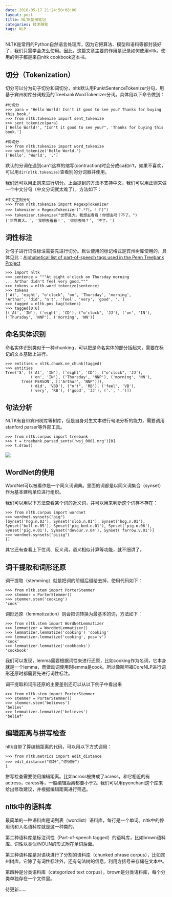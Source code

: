 ```yaml
---
date: 2018-05-17 21:24:50+08:00
layout: post
title: NLTK使用笔记
categories: 技术随笔
tags: NLP
---
```


NLTK是常用的Python自然语言处理库，因为它把算法、模型和语料等都封装好了，我们只需学会怎么使用。因此，这篇文章主要的作用是记录如何使用nltk。使用的例子都是来自nltk cookbook这本书。

## 切分（Tokenization）

切分可以分为句子切分和词切分，nltk默认用PunktSentenceTokenizer分句，用基于宾州树库分词规范的TreebankWordTokenizer分词。具体用以下命令做到：

```
#句切分
>>> para = "Hello World! Isn't it good to see you? Thanks for buying this book."
>>> from nltk.tokenize import sent_tokenize
>>> sent_tokenize(para)
['Hello World!', "Isn't it good to see you?", 'Thanks for buying this book.']
```

```
#词切分
>>> from nltk.tokenize import word_tokenize 
>>> word_tokenize('Hello World.') 
['Hello', 'World', '.']
```

默认的分词在遇到can't这样的缩写(contraction)时会分成ca和n't，如果不喜欢，可以用`dir(nltk.tokenize)`查看别的分词器并使用。

我们还可以用正则来进行切分。上面提到的方法不支持中文，我们可以用正则来做一个中文分句（中文分词就太难了），方法如下：

```
#中文正则分句
>>> from nltk.tokenize import RegexpTokenizer
>>> tokenizer = RegexpTokenizer(".*?[。！？]")
>>> tokenizer.tokenize("世界真大。我想去看看！你想去吗？不了。")
['世界真大。', '我想去看看！', '你想去吗？', '不了。']
```



## 词性标注

对句子进行词性标注需要先进行切分。默认使用的标记格式是宾州树库使用的，具体见此：[Alphabetical list of part-of-speech tags used in the Penn Treebank Project](https://ling.upenn.edu/courses/Fall_2003/ling001/penn_treebank_pos.html)

```
>>> import nltk
>>> sentence = """At eight o'clock on Thursday morning
... Arthur didn't feel very good."""
>>> tokens = nltk.word_tokenize(sentence)
>>> tokens
['At', 'eight', "o'clock", 'on', 'Thursday', 'morning',
'Arthur', 'did', "n't", 'feel', 'very', 'good', '.']
>>> tagged = nltk.pos_tag(tokens)
>>> tagged[0:6]
[('At', 'IN'), ('eight', 'CD'), ("o'clock", 'JJ'), ('on', 'IN'),
('Thursday', 'NNP'), ('morning', 'NN')]
```

## 命名实体识别

命名实体识别类似于一种chunking，可以把是命名实体的部分括起来，需要在标记的文本基础上进行。

```
>>> entities = nltk.chunk.ne_chunk(tagged)
>>> entities
Tree('S', [('At', 'IN'), ('eight', 'CD'), ("o'clock", 'JJ'),
           ('on', 'IN'), ('Thursday', 'NNP'), ('morning', 'NN'),
       Tree('PERSON', [('Arthur', 'NNP')]),
           ('did', 'VBD'), ("n't", 'RB'), ('feel', 'VB'),
           ('very', 'RB'), ('good', 'JJ'), ('.', '.')])
```

## 句法分析

NLTK有自带宾州树库等树库，但是自身对生文本进行句法分析的能力，需要调用stanford parser等外部工具。

```
>>> from nltk.corpus import treebank
>>> t = treebank.parsed_sents('wsj_0001.mrg')[0]
>>> t.draw()
```

![](http://www.nltk.org/_images/tree.gif)


## WordNet的使用

WordNet可以被看作是一个同义词词典。里面的词都是以同义词集合（synset）作为基本建构单位进行组织。

我们可以用以下方法查看某个词的近义词，并可以用来判断这个词存不存在：

```
>>> from nltk.corpus import wordnet
>>> wordnet.synsets("pig")
[Synset('hog.n.03'), Synset('slob.n.01'), Synset('hog.n.01'), Synset('bull.n.05'), Synset('pig_bed.n.01'), Synset('pig.n.06'), Synset('pig.v.01'), Synset('devour.v.04'), Synset('farrow.v.01')]
>>> wordnet.synsets("piiig")
[]
```

其它还有查看上下位词、反义词，语义相似计算等功能，就不细讲了。


## 词干提取和词形还原

词干提取（stemming）就是把词的前缀后缀给去掉，使用代码如下：

```
>>> from nltk.stem import PorterStemmer 
>>> stemmer = PorterStemmer() 
>>> stemmer.stem('cooking') 
'cook' 
```

词形还原（lemmatization）则会把词转换为最基本的词，方法如下：

```
>>> from nltk.stem import WordNetLemmatizer 
>>> lemmatizer = WordNetLemmatizer() 
>>> lemmatizer.lemmatize('cooking') 'cooking' 
>>> lemmatizer.lemmatize('cooking', pos='v') 
'cook' 
>>> lemmatizer.lemmatize('cookbooks') 
'cookbook'
```

我们可以发现，lemma需要根据词性来进行还原，比如cooking作为名词，它本身就是一个lemma，而做动词使用时lemma是cook。所以像斯坦福CoreNLP进行词形还原时都需要先进行词性标注。

词干提取和词形还原的主要差别还可以从以下例子中看出来

```
>>> from nltk.stem import PorterStemmer 
>>> stemmer = PorterStemmer() 
>>> stemmer.stem('believes') 
'believ' 
>>> lemmatizer.lemmatize('believes') 
'belief'
```

## 编辑距离与拼写检查

nltk自带了算编辑距离的代码，可以用以下方式调用：

```
>>> from nltk.metrics import edit_distance
>>> edit_distance("你好","你很好")
1
```

拼写检查需要使用编辑距离。比如across被拼成了acress，和它相近的有actress，caress等，一般编辑距离都要小于2。我们可以用pyenchant这个库来给出修改建议，并根据编辑距离进行筛选。


## nltk中的语料库

最简单的一种语料库是词列表（wordlist）语料库，每行是一个单词。nltk中的停用词和人名语料库就是这一种类的。

第二种语料库是标注词性（Part-of-speech tagged）的语料库，比如brown语料库。词性以类似/NOUN的形式附在单词后面。

第三种语料库是对语块进行了分割的语料库（chunked phrase corpus），比如宾州树库。它除了有词性标注外，还有句法树的信息，利用方括号来存储在文本中。

第四种是分类语料库（categorized text corpus），brown是分类语料库，每个分类单独存在一个文件里。


待更新……





